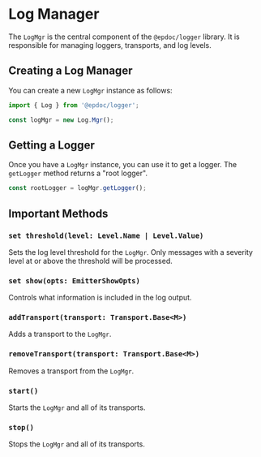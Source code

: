 # Log Manager

The `LogMgr` is the central component of the `@epdoc/logger` library. It is responsible for managing loggers, transports, and log levels.

## Creating a Log Manager

You can create a new `LogMgr` instance as follows:

```typescript
import { Log } from '@epdoc/logger';

const logMgr = new Log.Mgr();
```

## Getting a Logger

Once you have a `LogMgr` instance, you can use it to get a logger. The `getLogger` method returns a "root logger".

```typescript
const rootLogger = logMgr.getLogger();
```

## Important Methods

### `set threshold(level: Level.Name | Level.Value)`

Sets the log level threshold for the `LogMgr`. Only messages with a severity level at or above the threshold will be processed.

### `set show(opts: EmitterShowOpts)`

Controls what information is included in the log output.

### `addTransport(transport: Transport.Base<M>)`

Adds a transport to the `LogMgr`.

### `removeTransport(transport: Transport.Base<M>)`

Removes a transport from the `LogMgr`.

### `start()`

Starts the `LogMgr` and all of its transports.

### `stop()`

Stops the `LogMgr` and all of its transports.
